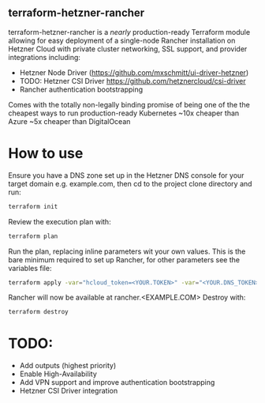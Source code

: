 ## terraform-hetzner-rancher

terraform-hetzner-rancher is a *nearly* production-ready Terraform module allowing for easy deployment of a single-node Rancher installation
on Hetzner Cloud with private cluster networking, SSL support, and provider integrations including:
* Hetzner Node Driver (https://github.com/mxschmitt/ui-driver-hetzner)
* TODO: Hetzner CSI Driver https://github.com/hetznercloud/csi-driver
* Rancher authentication bootstrapping

Comes with the totally non-legally binding promise of being one of the the cheapest ways to run production-ready Kubernetes
~10x cheaper than Azure
~5x cheaper than DigitalOcean

# How to use
Ensure you have a DNS zone set up in the Hetzner DNS console for your target domain e.g. example.com, then cd to the project
clone directory and run:
```bash
terraform init
```
Review the execution plan with:
```bash
terraform plan
```
Run the plan, replacing inline parameters wit your own values. This is the bare minimum required to set up Rancher, for other parameters see the variables file:
```bash
terraform apply -var="hcloud_token=<YOUR.TOKEN>" -var="<YOUR.DNS_TOKEN>" -var="dns_zone=<EXAMPLE.COM>" -var="rancher_host_name=rancher" -var="enable_backups=true"
```
Rancher will now be available at rancher.<EXAMPLE.COM>
Destroy with:
```bash
terraform destroy
```


# TODO:
* Add outputs (highest priority)
* Enable High-Availability
* Add VPN support and improve authentication bootstrapping
* Hetzner CSI Driver integration



